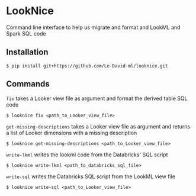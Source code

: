 # LookNice
Command line interface to help us migrate and format and LookML and Spark SQL code

## Installation
```$ pip install git+https://github.com/Le-David-ml/looknice.git```

## Commands
`fix` takes a Looker view file as argument and format the derived table SQL code
```
$ looknice fix <path_to_Looker_view_file>
```


`get-missing-descriptions` takes a Looker view file as argument and returns a list of Looker dimensions with a missing description
```
$ looknice get-missing-descriptions <path_to_Looker_view_file>
```


`write-lkml` writes the lookml code from the Databricks' SQL script
```
$ looknice write-lkml <path_to_databricks_sql_file>
```


`write-sql` writes the Databricks SQL script from the LookML view file
```
$ looknice write-sql <path_to_Looker_view_file>
```



